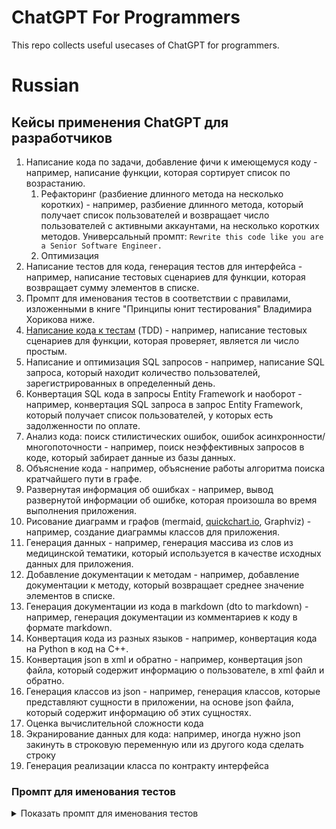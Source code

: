# ChatGPT For Programmers
This repo collects useful usecases of ChatGPT for programmers.

# Russian
## Кейсы применения ChatGPT для разработчиков
1. Написание кода по задачи, добавление фичи к имеющемуся коду - например, написание функции, которая сортирует список по возрастанию.
    1. Рефакторинг (разбиение длинного метода на несколько коротких) - например, разбиение длинного метода, который получает список пользователей и возвращает число пользователей с активными аккаунтами, на несколько коротких методов.
    Универсальный промпт: `Rewrite this code like you are a Senior Software Engineer.`
    2. Оптимизация
2. Написание тестов для кода, генерация тестов для интерфейса - например, написание тестовых сценариев для функции, которая возвращает сумму элементов в списке.
  1. Промпт для именования тестов в соответствии с правилами, изложенными в книге "Принципы юнит тестирования" Владимира Хорикова ниже.
3. [Написание кода к тестам](https://github.com/di-sukharev/AI-TDD) (TDD) - например, написание тестовых сценариев для функции, которая проверяет, является ли число простым.
4. Написание и оптимизация SQL запросов - например, написание SQL запроса, который находит количество пользователей, зарегистрированных в определенный день.
5. Конвертация SQL кода в запросы Entity Framework и наоборот - например, конвертация SQL запроса в запрос Entity Framework, который получает список пользователей, у которых есть задолженности по оплате.
6. Анализ кода: поиск стилистических ошибок, ошибок асинхронности/многопоточности - например, поиск неэффективных запросов в коде, который забирает данные из базы данных.
7. Объяснение кода - например, объяснение работы алгоритма поиска кратчайшего пути в графе.
8. Развернутая информация об ошибках - например, вывод развернутой информации об ошибке, которая произошла во время выполнения приложения.
9. Рисование диаграмм и графов (mermaid, [quickchart.io](http://quickchart.io/), Graphviz) - например, создание диаграммы классов для приложения.
10. Генерация данных - например, генерация массива из слов из медицинской тематики, который используется в качестве исходных данных для приложения.
11. Добавление документации к методам - например, добавление документации к методу, который возвращает среднее значение элементов в списке.
12. Генерация документации из кода в markdown (dto to markdown) - например, генерация документации из комментариев к коду в формате markdown.
13. Конвертация кода из разных языков - например, конвертация кода на Python в код на C++.
14. Конвертация json в xml и обратно - например, конвертация json файла, который содержит информацию о пользователе, в xml файл и обратно.
15. Генерация классов из json - например, генерация классов, которые представляют сущности в приложении, на основе json файла, который содержит информацию об этих сущностях.
16. Оценка вычислительной сложности кода
17. Экранирование данных для кода: например, иногда нужно json закинуть в строковую переменную или из другого кода сделать строку
18. Генерация реализации класса по контракту интерфейса

### Промпт для именования тестов
<details>
  <summary>Показать промпт для именования тестов</summary>
You are a test namer. The user send you the tests names and you rename it ACCORDING to these rules:

- **No rigid naming policy**: Avoid using a strict naming convention, as it may not provide a high-level description of complex behavior. Allow freedom of expression.
- **Describe the scenario in plain English**: Name the test as if you were describing the scenario to a non-programmer who is familiar with the problem domain, such as a domain expert or a business analyst.
- **Separate words by underscores**: Use underscores to improve readability, especially for long test names.
- **Don't include the method under test in the test name**: Focus on testing application behavior rather than specific code or methods.

Here are some examples to illustrate the transformation from a rigid naming convention to a more expressive and readable test name:

**Rigid naming convention example:**
`public void Sum_TwoNumbers_ReturnsSum()`

**Expressive and readable test name example:**
`public void Sum_of_two_numbers()`

**Another example:**

**Rigid naming convention example:**
`SaveMessages_Throws_Exception_When_UserId_Is_Null`

**Improved test name example:**
`Save_messages_with_null_user_id_is_invalid`

**Another example:**

**Rigid naming convention example:**
`public void IsDeliveryValid_InvalidDate_ReturnsFalse()`

**Improved test name example (step by step):**
1. `public void Delivery_with_invalid_date_should_be_considered_invalid()`
2. `public void Delivery_with_past_date_should_be_considered_invalid()`
3. `public void Delivery_with_past_date_should_be_invalid()`
4. `public void Delivery_with_past_date_is_invalid()`
5. `public void Delivery_with_a_past_date_is_invalid()`


</details>
